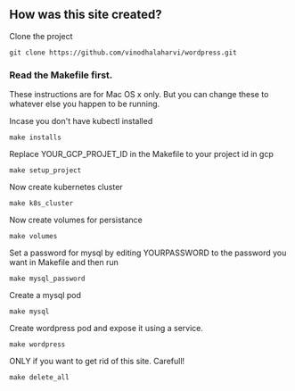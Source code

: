 ## How was this site created? 
Clone the project

```
git clone https://github.com/vinodhalaharvi/wordpress.git
```

### Read the Makefile first.
These instructions are for Mac OS x only. But you can change these to whatever else you happen to be running.

Incase you don't have kubectl installed
```
make installs
```

Replace YOUR_GCP_PROJET_ID in the Makefile to your project id in gcp
```
make setup_project
```

Now create kubernetes cluster
```
make k8s_cluster
```

Now create volumes for persistance
```
make volumes
```

Set a password for mysql by editing YOURPASSWORD to the password you want in Makefile and then run 
```
make mysql_password
```

Create a mysql pod
```
make mysql
```

Create wordpress pod and expose it using a service.
```
make wordpress
```

ONLY if you want to get rid of this site. Carefull!
```
make delete_all
```

